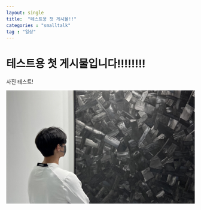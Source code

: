 ```yaml
---
layout: single
title:  "테스트용 첫 게시물!!"
categories : "smalltalk"
tag : "일상"
---
```


# 테스트용 첫 게시물입니다!!!!!!!!


사진 테스트!

<img src="../images/2022-06-13-test/이배 작품 감상 사진-16566919949123.jpg" alt="이배 작품 감상 사진" style="zoom: 80%;" />

